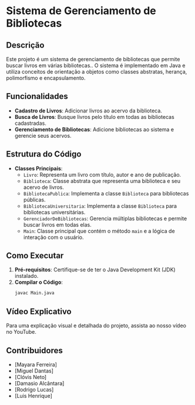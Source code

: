 # Sistema de Gerenciamento de Bibliotecas

## Descrição
Este projeto é um sistema de gerenciamento de bibliotecas que permite buscar livros em várias bibliotecas.. O sistema é implementado em Java e utiliza conceitos de orientação a objetos como classes abstratas, herança, polimorfismo e encapsulamento.

## Funcionalidades
- **Cadastro de Livros**: Adicionar livros ao acervo da biblioteca.
- **Busca de Livros**: Busque livros pelo título em todas as bibliotecas cadastradas.
- **Gerenciamento de Bibliotecas**: Adicione bibliotecas ao sistema e gerencie seus acervos.

## Estrutura do Código
- **Classes Principais**:
  - `Livro`: Representa um livro com título, autor e ano de publicação.
  - `Biblioteca`: Classe abstrata que representa uma biblioteca e seu acervo de livros.
  - `BibliotecaPublica`: Implementa a classe `Biblioteca` para bibliotecas públicas.
  - `BibliotecaUniversitaria`: Implementa a classe `Biblioteca` para bibliotecas universitárias.
  - `GerenciadorDeBibliotecas`: Gerencia múltiplas bibliotecas e permite buscar livros em todas elas.
  - `Main`: Classe principal que contém o método `main` e a lógica de interação com o usuário.

## Como Executar
1. **Pré-requisitos**: Certifique-se de ter o Java Development Kit (JDK) instalado.
2. **Compilar o Código**:
   ```bash
   javac Main.java

## Vídeo Explicativo
Para uma explicação visual e detalhada do projeto, assista ao nosso vídeo no YouTube.


## Contribuidores
- [Mayara Ferreira]
- [Miguel Dantas]
- [Clóvis Neto]
- [Damasio Alcântara]
- [Rodrigo Lucas]
- [Luis Henrique]


